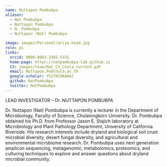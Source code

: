 ```yaml
---
name: Nuttapon Pombubpa
aliases:
  - Nat Pombubpa
  - Nuttapon Pombubpa
  - N. Pombubpa
  - Nuttapon (Nat) Pombubpa

image: images/Personel/ariya-head.jpg
role: pi
links:
  orcid: 0000-0003-3385-5331
  home-page: https://natpombubpa-lab.github.io
  CV: images/team/Nat_CV_Chula_current.pdf
  email: Nuttapon.Po@chula.ac.th
  google-scholar: YVzTNlMAAAAJ
  github: NatPombubpa
  twitter: NatPombubpa
---
```

LEAD INVESTIGATOR – Dr. NUTTAPON POMBUBPA 

Dr. Nuttapon (Nat) Pombubpa is currently a lecturer in the Department of Microbiology, Faculty of Science, Chulalongkorn University. Dr. Pombubpa obtained his Ph.D. from Professor Jason E. Stajich laboratory at Microbiology and Plant Pathology Department, University of California Riverside. His research interests include dryland and biological soil crust microbial diversity, desert fungal diversity, and agricultural and environmental microbiome research. Dr. Pombubpa uses next generation amplicon sequencing, metagenomic, metabolomics, proteomics, and culturing techniques to explore and answer questions about dryland microbial community.
